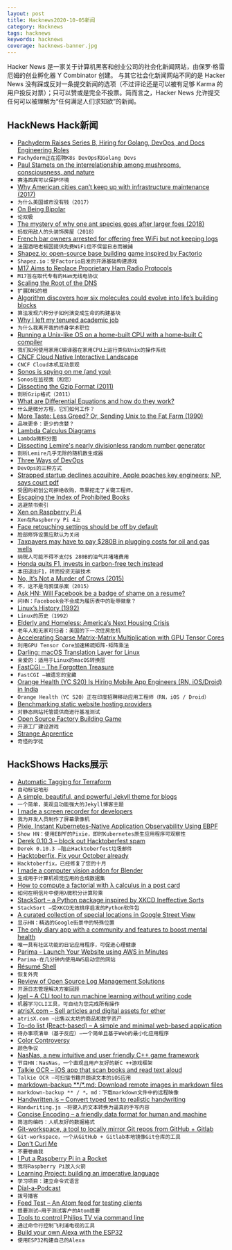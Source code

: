 ```yaml
---
layout: post
title: Hacknews2020-10-05新闻
category: Hacknews
tags: hacknews
keywords: hacknews
coverage: hacknews-banner.jpg
---
```


Hacker News 是一家关于计算机黑客和创业公司的社会化新闻网站，由保罗·格雷厄姆的创业孵化器 Y Combinator 创建。
与其它社会化新闻网站不同的是 Hacker News 没有踩或反对一条提交新闻的选项（不过评论还是可以被有足够 Karma 的用户投反对票）；只可以赞或是完全不投票。简而言之，Hacker News 允许提交任何可以被理解为“任何满足人们求知欲”的新闻。

## HackNews Hack新闻


- [Pachyderm Raises Series B, Hiring for Golang, DevOps, and Docs Engineering Roles](https://jobs.lever.co/pachyderm/)
- `Pachyderm正在招聘K8s DevOps和Golang Devs`
- [Paul Stamets on the interrelationship among mushrooms, consciousness, and nature](http://nautil.us/issue/90/something-green/how-psilocybin-can-save-the-environment)
- `赛洛西宾可以保护环境`
- [Why American cities can’t keep up with infrastructure maintenance (2017)](https://www.strongtowns.org/journal/2017/1/9/the-real-reason-your-city-has-no-money)
- `为什么美国城市没有钱（2017）`
- [On Being Bipolar](https://thewalrus.ca/on-being-bipolar/)
- `论双极`
- [The mystery of why one ant species goes after larger foes (2018)](https://www.nationalgeographic.com/animals/2018/11/ants-head-hunters-attack-trap-jaw-enemies-nests/)
- `蚂蚁用敌人的头装饰房屋（2018）`
- [French bar owners arrested for offering free WiFi but not keeping logs](https://www.cozyit.com/french-bar-owners-arrested-for-offering-free-wifi-but-not-keeping-logs/)
- `法国酒吧老板因提供免费WiFi但不保留日志而被捕`
- [Shapez.io: open-source base building game inspired by Factorio](https://shapez.io/)
- `Shapez.io：受Factorio启发的开源基础构建游戏`
- [M17 Aims to Replace Proprietary Ham Radio Protocols](https://hackaday.com/2020/10/02/m17-aims-to-replace-proprietary-ham-radio-protocols/)
- `M17旨在取代专有的Ham无线电协议`
- [Scaling the Root of the DNS](https://www.potaroo.net/ispcol/2020-09/root.html)
- `扩展DNS的根`
- [Algorithm discovers how six molecules could evolve into life’s building blocks](https://www.chemistryworld.com/news/algorithm-discovers-how-six-simple-molecules-could-evolve-into-lifes-building-blocks/4012505.article)
- `算法发现六种分子如何演变成生命的构建基块`
- [Why I left my tenured academic job](https://reyammer.io/blog/2020/10/03/the-good-the-bad-and-the-bye-bye-why-i-left-my-tenured-academic-job/)
- `为什么我离开我的终身学术职位`
- [Running a Unix-like OS on a home-built CPU with a home-built C compiler](https://fuel.edby.coffee/posts/how-we-ported-xv6-os-to-a-home-built-cpu-with-a-home-built-c-compiler/)
- `我们如何使用家用C编译器在家用CPU上运行类似Unix的操作系统`
- [CNCF Cloud Native Interactive Landscape](https://landscape.cncf.io/)
- `CNCF Cloud本机互动景观`
- [Sonos is spying on me (and you)](https://blog.gingerlime.com/2020/sonos-is-spying-on-me-and-you/)
- `Sonos在监视我（和您）`
- [Dissecting the Gzip Format (2011)](http://www.infinitepartitions.com/cgi-bin/showarticle.cgi?article=art001)
- `剖析Gzip格式（2011）`
- [What are Differential Equations and how do they work?](https://backreaction.blogspot.com/2020/10/what-are-differential-equations-and-how_3.html)
- `什么是微分方程，它们如何工作？`
- [More Taste: Less Greed? Or, Sending Unix to the Fat Farm (1990)](http://history.dcs.ed.ac.uk/archive/os/emas/docs/taste/)
- `品味更多：更少的贪婪？`
- [Lambda Calculus Diagrams](https://tromp.github.io/cl/diagrams.html)
- `Lambda微积分图`
- [Dissecting Lemire's nearly divisionless random number generator](https://veryseriousblog.com/posts/dissecting-lemire)
- `剖析Lemire几乎无除的随机数生成器`
- [Three Ways of DevOps](https://ermetic.com/whats-new/blog/the-three-ways-of-devops/)
- `DevOps的三种方式`
- [Strapped startup declines acquihire, Apple poaches key engineers; NP, says court pdf](https://cases.justia.com/california/court-of-appeal/2020-h044395.pdf)
- `受困的初创公司拒绝收购，苹果挖走了关键工程师。 `
- [Escaping the Index of Prohibited Books](https://www.laphamsquarterly.org/roundtable/escaping-index-prohibited-books)
- `逃避禁书索引`
- [Xen on Raspberry Pi 4](https://xenproject.org/2020/09/29/xen-on-raspberry-pi-4-adventures/)
- `Xen在Raspberry Pi 4上`
- [Face retouching settings should be off by default](https://blog.google/outreach-initiatives/digital-wellbeing/more-controls-selfie-filters/)
- `脸部修饰设置应默认为关闭`
- [Taxpayers may have to pay $280B in plugging costs for oil and gas wells](https://carbontracker.org/taxpayers-may-have-to-pay-280-billion-in-onshore-plugging-costs-for-oil-and-gas-wells/)
- `纳税人可能不得不支付$ 280B的油气井堵堵费用`
- [Honda quits F1, invests in carbon-free tech instead](https://arstechnica.com/cars/2020/10/honda-shocks-f1-says-it-will-quit-the-sport-after-2021/)
- `本田退出F1，转而投资无碳技术`
- [No, It’s Not a Murder of Crows (2015)](https://www.audubon.org/news/no-its-not-actually-murder-crows)
- `不，这不是乌鸦谋杀案（2015）`
- [Ask HN: Will Facebook be a badge of shame on a resume?](item?id=24683361)
- `问HN：Facebook会不会成为履历表中的耻辱徽章？`
- [Linux’s History (1992)](https://www.cs.cmu.edu/~awb/linux.history.html)
- `Linux的历史（1992）`
- [Elderly and Homeless: America’s Next Housing Crisis](https://www.nytimes.com/2020/09/30/magazine/homeless-seniors-elderly.html)
- `老年人和无家可归者：美国的下一次住房危机`
- [Accelerating Sparse Matrix-Matrix Multiplication with GPU Tensor Cores](https://arxiv.org/abs/2009.14600)
- `利用GPU Tensor Core加速稀疏矩阵-矩阵乘法`
- [Darling: macOS Translation Layer for Linux](https://www.darlinghq.org/)
- `亲爱的：适用于Linux的macOS转换层`
- [FastCGI – The Forgotten Treasure](http://www.nongnu.org/fastcgi/)
- `FastCGI –被遗忘的宝藏`
- [Orange Health (YC S20) Is Hiring Mobile App Engineers (RN, iOS/Droid) in India](https://www.orangehealth.in/jobs/experienced-mobile-app-engineer-(ios%2Fandroid%2Freact-native)-)
- `Orange Health（YC S20）正在印度招聘移动应用工程师（RN，iOS / Droid）`
- [Benchmarking static website hosting providers](https://www.savjee.be/2020/05/benchmarking-static-website-hosting-providers/)
- `对静态网站托管提供商进行基准测试`
- [Open Source Factory Building Game](https://github.com/tobspr/shapez.io)
- `开源工厂建设游戏`
- [Strange Apprentice](https://lrb.co.uk/the-paper/v42/n19/t.j.-clark/strange-apprentice)
- `奇怪的学徒`


## HackShows Hacks展示

- [ Automatic Tagging for Terraform](https://github.com/env0/terratag)
- `自动标记地形`
- [ A simple, beautiful, and powerful Jekyll theme for blogs](https://github.com/vszhub/not-pure-poole)
- `一个简单，美观且功能强大的Jekyll博客主题`
- [ I made a screen recorder for developers](https://vasai.app)
- `我为开发人员制作了屏幕录像机`
- [ Pixie, Instant Kubernetes-Native Application Observability Using EBPF](https://pixielabs.ai)
- `Show HN：使用EBPF的Pixie，即时Kubernetes原生应用程序可观察性`
- [ Derek 0.10.3 – block out Hacktoberfest spam](https://github.com/alexellis/derek/releases/tag/0.10.3)
- `Derek 0.10.3 –阻止Hacktoberfest垃圾邮件`
- [ Hacktoberfix, Fix your October already](https://github.com/SanketDG/hacktoberfix)
- `Hacktoberfix，已经修复了您的十月`
- [ I made a computer vision addon for Blender](https://github.com/Cartucho/vision_blender)
- `生成用于计算机视觉应用的合成数据集`
- [ How to compute a factorial with λ calculus in a post card](http://lambdaway.free.fr/lambdawalks/?view=lambdafact)
- `如何在明信片中使用λ微积分计算阶乘`
- [ StackSort – a Python package inspired by XKCD Ineffective Sorts](https://github.com/buckley-w-david/stacksort)
- `StackSort –受XKCD无效排序启发的Python软件包`
- [ A curated collection of special locations in Google Street View](https://streetviews.earth)
- `显示HN：精选的Google街景中的特殊位置`
- [ The only diary app with a community and features to boost mental health](https://www.goodnightjournal.com/)
- `唯一具有社区功能的日记应用程序，可促进心理健康`
- [ Parima - Launch Your Website using AWS in Minutes](https://github.com/formkiq/parima)
- `Parima-在几分钟内使用AWS启动您的网站`
- [ Résumé Shell](https://feelqah.github.io/)
- `恢复外壳`
- [ Review of Open Source Log Management Solutions](https://github.com/vlev/open-source-log-management-solutions)
- `开源日志管理解决方案回顾`
- [ Igel – A CLI tool to run machine learning without writing code](https://github.com/nidhaloff/igel)
- `机器学习CLI工具，可自动为您完成所有操作`
- [ atrisX.com – Sell articles and digital assets for ether](https://atrisx.com?ref=hn)
- `atrisX.com –出售以太坊的商品和数字资产`
- [ To-do list (React-based) – A simple and minimal web-based application](https://github.com/AbubakerSaeed/react-todo-list/)
- `待办事项清单（基于反应）–一个简单且基于Web的最小化应用程序`
- [ Color Controversy](https://colorcontroversy.com)
- `颜色争议`
- [ NasNas, a new intuitive and user friendly C++ game framework](https://github.com/Madour/NasNas)
- `节目HN：NasNas，一个直观且用户友好的新C ++游戏框架`
- [ Talkie OCR – iOS app that scan books and read text aloud](https://apps.apple.com/us/app/id1512795289)
- `Talkie OCR –可扫描书籍并朗读文本的iOS应用`
- [ markdown-backup **/*.md: Download remote images in markdown files](https://github.com/gunar/markdown-backup)
- `markdown-backup ** / *。md：下载markdown文件中的远程映像`
- [ Handwritten.js – Convert typed text to realistic handwriting](https://alias-rahil.github.io/handwritten.js/)
- `Handwriting.js –将键入的文本转换为逼真的手写内容`
- [ Concise Encoding – a friendly data format for human and machine](https://concise-encoding.org)
- `简洁的编码：人机友好的数据格式`
- [ Git-workspace, a tool to locally mirror Git repos from GitHub + Gitlab](https://github.com/orf/git-workspace/)
- `Git-workspace，一个从GitHub + Gitlab本地镜像Git仓库的工具`
- [ Don't Curl Me](https://dont-curl.me)
- `不要卷曲我`
- [ I Put a Raspberry Pi in a Rocket](https://johnjonesfour.com/2020/10/04/model-rocket-telemetry-part-2/)
- `我将Raspberry Pi放入火箭`
- [ Learning Project: building an imperative language](item?id=24678479)
- `学习项目：建立命令式语言`
- [ Dial-a-Podcast](https://www.dialapodcast.com)
- `拨号播客`
- [ Feed Test – An Atom feed for testing clients](https://feed-test.kevincox.ca/)
- `提要测试–用于测试客户的Atom提要`
- [ Tools to control Philips TV via command line](https://github.com/arzzen/philips-tv)
- `通过命令行控制飞利浦电视的工具`
- [ Build your own Alexa with the ESP32](https://youtu.be/re-dSV_a0tM)
- `使用ESP32构建自己的Alexa`

